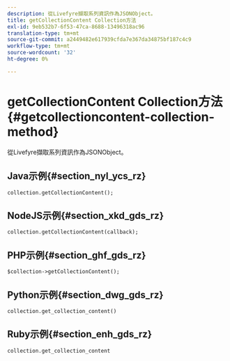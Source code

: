 ```yaml
---
description: 從Livefyre擷取系列資訊作為JSONObject。
title: getCollectionContent Collection方法
exl-id: 9eb532b7-6f53-47ca-8688-13496318ac96
translation-type: tm+mt
source-git-commit: a2449482e617939cfda7e367da34875bf187c4c9
workflow-type: tm+mt
source-wordcount: '32'
ht-degree: 0%

---
```


# getCollectionContent Collection方法{#getcollectioncontent-collection-method}

從Livefyre擷取系列資訊作為JSONObject。

## Java示例{#section_nyl_ycs_rz}

```
collection.getCollectionContent(); 
```

## NodeJS示例{#section_xkd_gds_rz}

```
collection.getCollectionContent(callback); 
```

## PHP示例{#section_ghf_gds_rz}

```
$collection->getCollectionContent(); 
```

## Python示例{#section_dwg_gds_rz}

```
collection.get_collection_content() 
```

## Ruby示例{#section_enh_gds_rz}

```
collection.get_collection_content 
```
